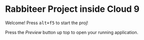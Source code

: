 # Rabbiteer Project inside Cloud 9

Welcome! Press <kbd>alt+f5</kbd> to start the proj!

Press the *Preview* button up top to open your running application.